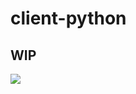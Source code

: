 # client-python
## WIP
<img src="https://codecov.io/gh/protoconf/client-python/graph/badge.svg?token=FKL3fjQaY3)](https://codecov.io/gh/protoconf/client-python">